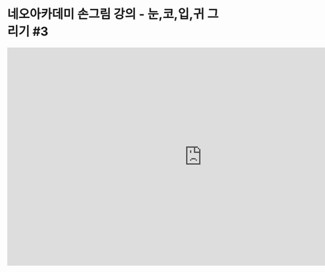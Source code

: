 # 네오아카데미 손그림 강의 - 눈,코,입,귀 그리기 #3
<iframe width="895" height="503" src="https://www.youtube.com/embed/CJYvHZ5HgHo?list=PLmrVWPFHf_oG1Im06PQ7hAGe8cLjRr_b5" title="네오아카데미 손그림 강의 - 눈,코,입,귀 그리기 #3" frameborder="0" allow="accelerometer; autoplay; clipboard-write; encrypted-media; gyroscope; picture-in-picture" allowfullscreen></iframe>
